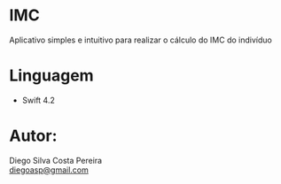 # IMC
Aplicativo simples e intuitivo para realizar o cálculo do IMC do indivíduo

# Linguagem
- Swift 4.2

# Autor:
Diego Silva Costa Pereira <br />
diegoasp@gmail.com
